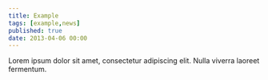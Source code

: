 ```yaml
---
title: Example
tags: [example,news]
published: true
date: 2013-04-06 00:00
---
```


Lorem ipsum dolor sit amet, consectetur adipiscing elit. Nulla viverra laoreet fermentum.
